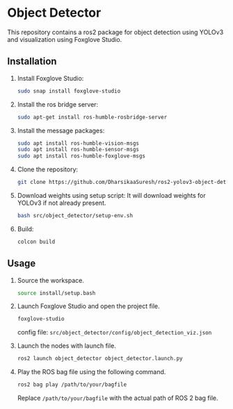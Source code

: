 # Object Detector


This repository contains a ros2 package for object detection using YOLOv3 and visualization using Foxglove Studio. 


## Installation

1. Install Foxglove Studio:

   ```bash
   sudo snap install foxglove-studio
   ```

2. Install the ros bridge server:

   ```bash
   sudo apt-get install ros-humble-rosbridge-server
    ```

3. Install the message packages:

   ```bash
   sudo apt install ros-humble-vision-msgs
   sudo apt install ros-humble-sensor-msgs
   sudo apt install ros-humble-foxglove-msgs
   ```

4. Clone the repository:

   ```bash
   git clone https://github.com/DharsikaaSuresh/ros2-yolov3-object-detection.git
    ```

5. Download weights using setup script:
    It will download weights for YOLOv3 if not already present.

   ```bash
   bash src/object_detector/setup-env.sh
    ```
6. Build:
    
    ```bash
    colcon build
    ```


## Usage

1. Source the workspace.

    ```bash
    source install/setup.bash
    ```

2. Launch Foxglove Studio and open the project file.

    ```bash
    foxglove-studio
    ```

    config file: `src/object_detector/config/object_detection_viz.json`



3. Launch the nodes with launch file.
    
    ```bash
    ros2 launch object_detector object_detector.launch.py
    ```

4. Play the ROS bag file using the following command.
    ```bash
    ros2 bag play /path/to/your/bagfile
    ```
    Replace `/path/to/your/bagfile` with the actual path of ROS 2 bag file.
